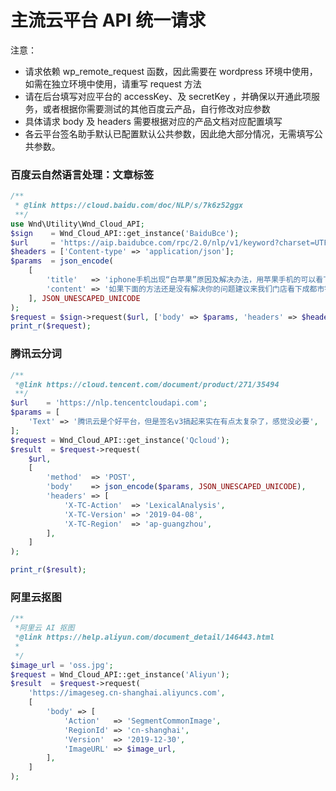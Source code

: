 # 主流云平台 API 统一请求
注意：
- 请求依赖 wp_remote_request 函数，因此需要在 wordpress 环境中使用，如需在独立环境中使用，请重写 request 方法
- 请在后台填写对应平台的 accessKey、及 secretKey ，并确保以开通此项服务，或者根据你需要测试的其他百度云产品，自行修改对应参数
- 具体请求 body 及 headers 需要根据对应的产品文档对应配置填写
- 各云平台签名助手默认已配置默认公共参数，因此绝大部分情况，无需填写公共参数。

### 百度云自然语言处理：文章标签
```php
/**
 * @link https://cloud.baidu.com/doc/NLP/s/7k6z52ggx
 **/
use Wnd\Utility\Wnd_Cloud_API;
$sign    = Wnd_Cloud_API::get_instance('BaiduBce');
$url     = 'https://aip.baidubce.com/rpc/2.0/nlp/v1/keyword?charset=UTF-8';
$headers = ['Content-type' => 'application/json'];
$params  = json_encode(
	[
		'title'   => 'iphone手机出现“白苹果”原因及解决办法，用苹果手机的可以看下',
		'content' => '如果下面的方法还是没有解决你的问题建议来我们门店看下成都市锦江区红星路三段99号银石广场24层01室。在通电的情况下掉进清水，这种情况一不需要拆机处理。尽快断电。用力甩干，但别把机器甩掉，主意要把屏幕内的水甩出来。如果屏幕残留有水滴，干后会有痕迹。^H3 放在台灯，射灯等轻微热源下让水分慢慢散去。',
	], JSON_UNESCAPED_UNICODE
);
$request = $sign->request($url, ['body' => $params, 'headers' => $headers]);
print_r($request);
```

### 腾讯云分词
```php
/**
 *@link https://cloud.tencent.com/document/product/271/35494
 **/
$url    = 'https://nlp.tencentcloudapi.com';
$params = [
	'Text' => '腾讯云是个好平台，但是签名v3搞起来实在有点太复杂了，感觉没必要',
];
$request = Wnd_Cloud_API::get_instance('Qcloud');
$result  = $request->request(
	$url,
	[
		'method'  => 'POST',
		'body'    => json_encode($params, JSON_UNESCAPED_UNICODE),
		'headers' => [
			'X-TC-Action'  => 'LexicalAnalysis',
			'X-TC-Version' => '2019-04-08',
			'X-TC-Region'  => 'ap-guangzhou',
		],
	]
);

print_r($result);
```

### 阿里云抠图
```php
/**
 *阿里云 AI 抠图
 *@link https://help.aliyun.com/document_detail/146443.html
 *
 */
$image_url = 'oss.jpg';
$request = Wnd_Cloud_API::get_instance('Aliyun');
$result  = $request->request(
	'https://imageseg.cn-shanghai.aliyuncs.com',
	[
		'body' => [
			'Action'   => 'SegmentCommonImage',
			'RegionId' => 'cn-shanghai',
			'Version'  => '2019-12-30',
			'ImageURL' => $image_url,
		],
	]
);
```